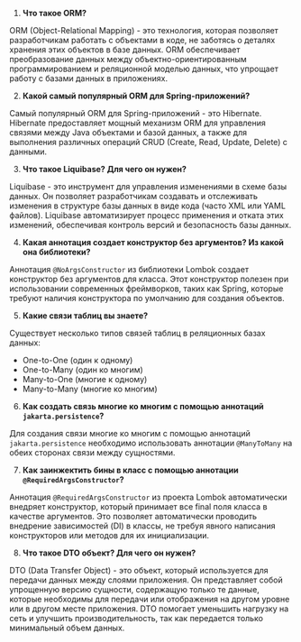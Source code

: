 1. **Что такое ORM?**

ORM (Object-Relational Mapping) - это технология, которая позволяет разработчикам работать с объектами в коде, не заботясь о деталях хранения этих объектов в базе данных. ORM обеспечивает преобразование данных между объектно-ориентированным программированием и реляционной моделью данных, что упрощает работу с базами данных в приложениях.

2. **Какой самый популярный ORM для Spring-приложений?**

Самый популярный ORM для Spring-приложений - это Hibernate. Hibernate предоставляет мощный механизм ORM для управления связями между Java объектами и базой данных, а также для выполнения различных операций CRUD (Create, Read, Update, Delete) с данными.

3. **Что такое Liquibase? Для чего он нужен?**

Liquibase - это инструмент для управления изменениями в схеме базы данных. Он позволяет разработчикам создавать и отслеживать изменения в структуре базы данных в виде кода (часто XML или YAML файлов). Liquibase автоматизирует процесс применения и отката этих изменений, обеспечивая контроль версий и безопасность базы данных.

4. **Какая аннотация создает конструктор без аргументов? Из какой она библиотеки?**

Аннотация `@NoArgsConstructor` из библиотеки Lombok создает конструктор без аргументов для класса. Этот конструктор полезен при использовании современных фреймворков, таких как Spring, которые требуют наличия конструктора по умолчанию для создания объектов.

5. **Какие связи таблиц вы знаете?**

Существует несколько типов связей таблиц в реляционных базах данных:

- One-to-One (один к одному)
- One-to-Many (один ко многим)
- Many-to-One (многие к одному)
- Many-to-Many (многие ко многим)

6. **Как создать связь многие ко многим с помощью аннотаций `jakarta.persistence`?**

Для создания связи многие ко многим с помощью аннотаций `jakarta.persistence` необходимо использовать аннотации `@ManyToMany` на обеих сторонах связи между сущностями.

7. **Как заинжектить бины в класс с помощью аннотации `@RequiredArgsConstructor`?**

Аннотация `@RequiredArgsConstructor` из проекта Lombok автоматически внедряет конструктор, который принимает все final поля класса в качестве аргументов. Это позволяет автоматически проводить внедрение зависимостей (DI) в классы, не требуя явного написания конструкторов или методов для их инициализации.

8. **Что такое DTO объект? Для чего он нужен?**

DTO (Data Transfer Object) - это объект, который используется для передачи данных между слоями приложения. Он представляет собой упрощенную версию сущности, содержащую только те данные, которые необходимы для передачи или отображения на другом уровне или в другом месте приложения. DTO помогает уменьшить нагрузку на сеть и улучшить производительность, так как передается только минимальный объем данных.